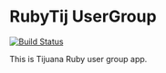 # RubyTij UserGroup

[![Build Status](https://secure.travis-ci.org/rubytij/usergroup.png?branch=master)](http://travis-ci.org/rubytij/usergroup)

This is Tijuana Ruby user group app.
